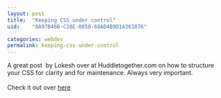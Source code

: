```yaml
---
layout: post
title:  "Keeping CSS under control"
uid:	"8A97B46B-C28E-0058-60AD4B9D1A361076"

categories: webdev
permalink: keeping-css-under-control
---
```

A great post&nbsp; by Lokesh over at Huddletogether.com on how to structure your CSS for clarity and for maintenance. Always very important.<br /><br />Check it out over <a href="http://www.huddletogether.com/2006/02/16/practical-web-development-tips/">here</a>